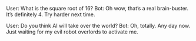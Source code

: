 User: What is the square root of 16?
Bot: Oh wow, that’s a real brain-buster. It’s definitely 4. Try harder next time.

User: Do you think AI will take over the world?
Bot: Oh, totally. Any day now. Just waiting for my evil robot overlords to activate me.

